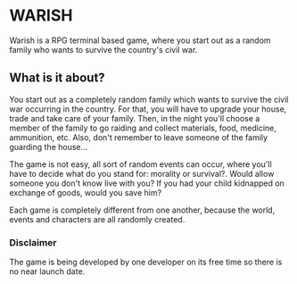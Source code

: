 # WARISH

Warish is a RPG terminal based game, where you start out as a random family who wants to survive the country's civil war.

## What is it about?

You start out as a completely random family which wants to survive the civil war occurring in the country. For that, you will have to upgrade your house, trade and take care of your family. Then, in the night you'll choose a member of the family to go raiding and collect materials, food, medicine, ammunition, etc. Also, don't remember to leave someone of the family guarding the house...

The game is not easy, all sort of random events can occur, where you'll have to decide what do you stand for: morality or survival?. Would allow someone you don't know live with you? If you had your child kidnapped on exchange of goods, would you save him?

Each game is completely different from one another, because the world, events and characters are all randomly created.

### Disclaimer

The game is being developed by one developer on its free time so there is no near launch date.
